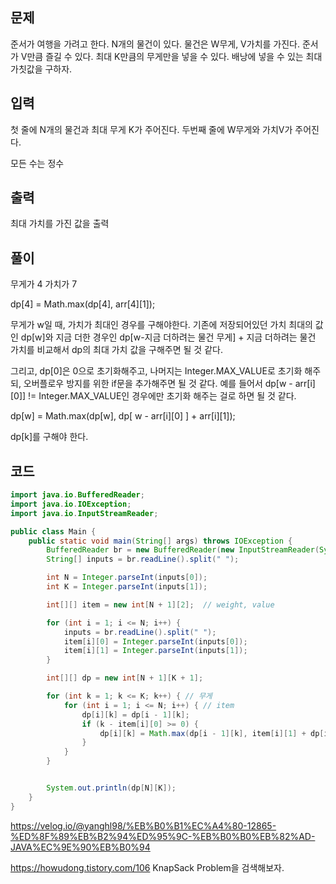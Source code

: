## 문제

준서가 여행을 가려고 한다.
N개의 물건이 있다.
물건은 W무게, V가치를 가진다.
준서가 V만큼 즐길 수 있다.
최대 K만큼의 무게만을 넣을 수 있다.
배낭에 넣을 수 있는 최대 가칫값을 구하자.

## 입력
첫 줄에 N개의 물건과 최대 무게 K가 주어진다.
두번째 줄에 W무게와 가치V가 주어진다.

모든 수는 정수

## 출력
최대 가치를 가진 값을 출력

## 풀이

무게가 4 가치가 7

dp\[4] = Math.max(dp\[4], arr\[4]\[1]);

무게가 w일 때, 가치가 최대인 경우를 구해야한다.
기존에 저장되어있던 가치 최대의 값인 dp\[w]와 지금 더한 경우인 dp\[w-지금 더하려는 물건 무게] + 지금 더하려는 물건 가치를 비교해서 dp의 최대 가치 값을 구해주면 될 것 같다.

그리고, dp\[0]은 0으로 초기화해주고, 나머지는 Integer.MAX_VALUE로 초기화 해주되, 오버플로우 방지를 위한 if문을 추가해주면 될 것 같다.
예를 들어서 dp\[w - arr\[i]\[0]] != Integer.MAX_VALUE인 경우에만 초기화 해주는 걸로 하면 될 것 같다.

dp\[w] = Math.max(dp\[w], dp\[ w - arr\[i]\[0] ] + arr\[i]\[1]);

dp\[k]를 구해야 한다.


## 코드

```java
import java.io.BufferedReader;
import java.io.IOException;
import java.io.InputStreamReader;

public class Main {
    public static void main(String[] args) throws IOException {
        BufferedReader br = new BufferedReader(new InputStreamReader(System.in));
        String[] inputs = br.readLine().split(" ");

        int N = Integer.parseInt(inputs[0]);
        int K = Integer.parseInt(inputs[1]);

        int[][] item = new int[N + 1][2];  // weight, value

        for (int i = 1; i <= N; i++) {
            inputs = br.readLine().split(" ");
            item[i][0] = Integer.parseInt(inputs[0]);
            item[i][1] = Integer.parseInt(inputs[1]);
        }

        int[][] dp = new int[N + 1][K + 1];

        for (int k = 1; k <= K; k++) { // 무게
            for (int i = 1; i <= N; i++) { // item
                dp[i][k] = dp[i - 1][k];
                if (k - item[i][0] >= 0) {
                    dp[i][k] = Math.max(dp[i - 1][k], item[i][1] + dp[i - 1][k - item[i][0]]);
                }
            }
        }


        System.out.println(dp[N][K]);
    }
}
```
https://velog.io/@yanghl98/%EB%B0%B1%EC%A4%80-12865-%ED%8F%89%EB%B2%94%ED%95%9C-%EB%B0%B0%EB%82%AD-JAVA%EC%9E%90%EB%B0%94

https://howudong.tistory.com/106
KnapSack Problem을 검색해보자.